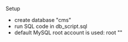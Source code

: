 Setup

* create database "cms"
* run SQL code in db_script.sql
* default MySQL root account is used: root ""
